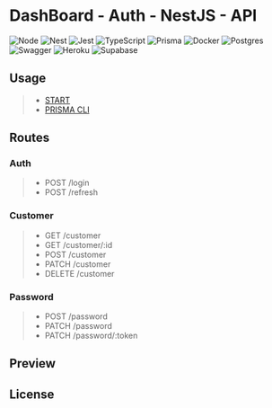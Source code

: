 # DashBoard - Auth - NestJS - API

![Node](https://img.shields.io/badge/Node.JS-white?style=for-the-badge&logo=node.js&logoColor=black)
![Nest](https://img.shields.io/badge/Nest.JS-white?style=for-the-badge&logo=nestjs&logoColor=black)
![Jest](https://img.shields.io/badge/Jest-white?style=for-the-badge&logo=jest&logoColor=black)
![TypeScript](https://img.shields.io/badge/TypeScript-white?style=for-the-badge&logo=TypeScript&logoColor=black)
![Prisma](https://img.shields.io/badge/Prisma-white?style=for-the-badge&logo=prisma&logoColor=black)
![Docker](https://img.shields.io/badge/Docker-white?style=for-the-badge&logo=Docker&logoColor=black)
![Postgres](https://img.shields.io/badge/Postgres-white?style=for-the-badge&logo=postgresql&logoColor=black)
![Swagger](https://img.shields.io/badge/Swagger-white?style=for-the-badge&logo=swagger&logoColor=black)
![Heroku](https://img.shields.io/badge/Heroku-white?style=for-the-badge&logo=Heroku&logoColor=black)
![Supabase](https://img.shields.io/badge/Supabase-white?style=for-the-badge&logo=supabase&logoColor=black)

## Usage

> -   [START](START.md)
> -   [PRISMA CLI](PRISMA.md)

## Routes

### Auth

> -   POST /login
> -   POST /refresh

### Customer

> -   GET /customer
> -   GET /customer/:id
> -   POST /customer
> -   PATCH /customer
> -   DELETE /customer

### Password

> -   POST /password
> -   PATCH /password
> -   PATCH /password/:token

## Preview

## License
